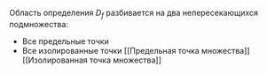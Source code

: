 Область определения $D_{f}$ разбивается на два непересекающихся подмножества:
- Все предельные точки
- Все изолированные точки 
[[Предельная точка множества]]
[[Изолированная точка множества]]